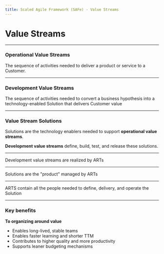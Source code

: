 ```yaml
---
title: Scaled Agile Framework (SAFe) - Value Streams
---
```


<!-- .slide: id="title-slide" -->

# Value Streams

---

<!-- .slide: id="operational-value-stream" -->

### Operational Value Streams

The sequence of activities needed to deliver a product or service to a Customer. 

---

<!-- .slide: id="development-value-stream" -->

### Development Value Streams

The sequence of activities needed to convert a business hypothesis into a technology-enabled Solution that delivers Customer value

---

<!-- .slide: id="value-stream-solutions" -->

### Value Stream Solutions

Solutions are the technology enablers needed to support **operational value streams**. 

**Development value streams** define, build, test, and release these solutions. 

------

Development value streams are realized by ARTs

------

Solutions are the "product" managed by ARTs

------

ARTS contain all the people needed to define, delivery, and operate the Solution

---

<!-- .slide: id="benefits" -->

### Key benefits

**To organizing around value**

* Enables long-lived, stable teams
* Enables faster learning and shorter TTM
* Contributes to higher quality and more productivity
* Supports leaner budgeting mechanisms
